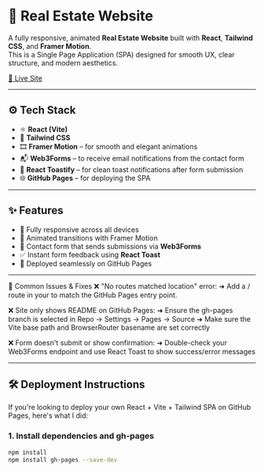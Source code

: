 # 🏡 Real Estate Website

A fully responsive, animated **Real Estate Website** built with **React**, **Tailwind CSS**, and **Framer Motion**.  
This is a Single Page Application (SPA) designed for smooth UX, clear structure, and modern aesthetics.

[🚀 Live Site](https://rohit-cpp.github.io/responsive-realstate-website/) <!-- Replace with your actual link -->

---

## ⚙️ Tech Stack

- ⚛️ **React (Vite)**
- 🎨 **Tailwind CSS**
- 🎞 **Framer Motion** – for smooth and elegant animations
- 📬 **Web3Forms** – to receive email notifications from the contact form
- 🔔 **React Toastify** – for clean toast notifications after form submission
- 🌐 **GitHub Pages** – for deploying the SPA

---

## ✨ Features

- 📱 Fully responsive across all devices
- 🎥 Animated transitions with Framer Motion
- 📧 Contact form that sends submissions via **Web3Forms**
- ✅ Instant form feedback using **React Toast**
- 🚀 Deployed seamlessly on GitHub Pages

---

🧩 Common Issues & Fixes
❌ "No routes matched location" error:
➜ Add a / route in your <Routes> to match the GitHub Pages entry point.

❌ Site only shows README on GitHub Pages:
➜ Ensure the gh-pages branch is selected in Repo → Settings → Pages → Source
➜ Make sure the Vite base path and BrowserRouter basename are set correctly

❌ Form doesn't submit or show confirmation:
➜ Double-check your Web3Forms endpoint and use React Toast to show success/error messages

---

## 🛠️ Deployment Instructions

If you're looking to deploy your own React + Vite + Tailwind SPA on GitHub Pages, here's what I did:

### 1. Install dependencies and gh-pages

```bash
npm install
npm install gh-pages --save-dev
